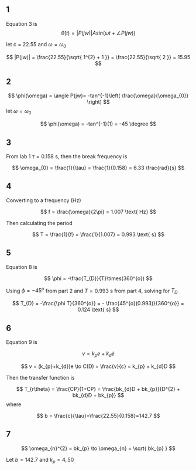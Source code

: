 ## 1

Equation 3 is
$$
\dot{\theta}(t) = |P(jw)|Asin(\omega t + \angle P(jw))
$$

let c = $22.55$ and $\omega = \omega_{0}$

$$
|P(jw)| = \frac{22.55}{\sqrt{ 1^{2} + 1 }} = \frac{22.55}{\sqrt{ 2 }} = 15.95
$$

## 2

$$
\phi(\omega) = \angle P(jw)= -tan^{-1}\left( \frac{\omega}{\omega_{0}} \right)
$$
let $\omega = \omega_{0}$

$$
\phi(\omega) = -tan^{-1}(1) = -45 \degree
$$

## 3

From lab 1 $\tau = 0.158 \text{ s}$, then the break frequency is

$$
\omega_{0} = \frac{1}{\tau} = \frac{1}{0.158} = 6.33 \frac{rad}{s}
$$

## 4

Converting to a frequency (Hz)

$$
f = \frac{\omega}{2\pi} = 1.007 \text{ Hz}
$$

Then calculating the period

$$
T = \frac{1}{f} = \frac{1}{1.007} = 0.993 \text{ s}
$$

## 5

Equation 8 is

$$
\phi = -\frac{T_{D}}{T}\times(360^{o})
$$

Using $\phi = -45^{o}$ from part 2 and $T=0.993 \text{ s}$ from part 4, solving for $T_{D}$

$$
T_{D} = -\frac{\phi T}{360^{o}} = - \frac{45^{o}(0.993)}{360^{o}} = 0.124 \text{ s}
$$

## 6

Equation 9 is

$$
v = k_{p}e + k_{d}\dot{e}
$$

$$
v = (k_{p}+k_{d})e \to C(D) = \frac{v}{c} = k_{p} + k_{d}D
$$

Then the transfer function is

$$
T_{r\theta} = \frac{CP}{1+CP} = \frac{bk_{d}D + bk_{p}}{D^{2} + bk_{d}D + bk_{p}}
$$
where

$$
b = \frac{c}{\tau}=\frac{22.55}{0.158}=142.7
$$

## 7

$$
\omega_{n}^{2} = bk_{p} \to \omega_{n} = \sqrt{ bk_{p} }
$$

Let $b = 142.7$ and $k_{p} = {4, 50}$
